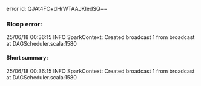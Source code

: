 error id: QJAt4FC+dHrWTAAJKIedSQ==
### Bloop error:

25/06/18 00:36:15 INFO SparkContext: Created broadcast 1 from broadcast at DAGScheduler.scala:1580
#### Short summary: 

25/06/18 00:36:15 INFO SparkContext: Created broadcast 1 from broadcast at DAGScheduler.scala:1580